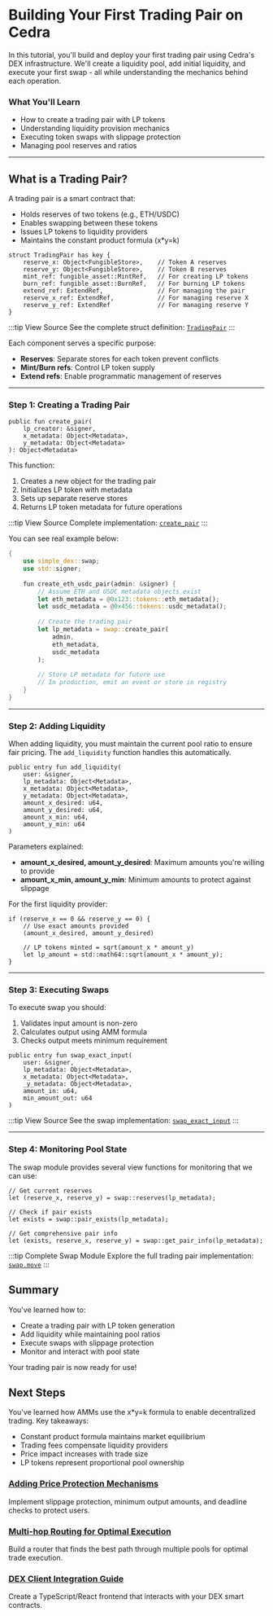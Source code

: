 # Building Your First Trading Pair on Cedra

In this tutorial, you'll build and deploy your first trading pair using Cedra's DEX infrastructure. We'll create a liquidity pool, add initial liquidity, and execute your first swap - all while understanding the mechanics behind each operation.

### What You'll Learn

- How to create a trading pair with LP tokens
- Understanding liquidity provision mechanics
- Executing token swaps with slippage protection
- Managing pool reserves and ratios

---

## What is a Trading Pair?

A trading pair is a smart contract that:
- Holds reserves of two tokens (e.g., ETH/USDC)
- Enables swapping between these tokens
- Issues LP tokens to liquidity providers
- Maintains the constant product formula (x*y=k)

```move
struct TradingPair has key {
    reserve_x: Object<FungibleStore>,    // Token A reserves
    reserve_y: Object<FungibleStore>,    // Token B reserves
    mint_ref: fungible_asset::MintRef,   // For creating LP tokens
    burn_ref: fungible_asset::BurnRef,   // For burning LP tokens
    extend_ref: ExtendRef,               // For managing the pair
    reserve_x_ref: ExtendRef,            // For managing reserve X
    reserve_y_ref: ExtendRef             // For managing reserve Y
}
```

:::tip View Source
See the complete struct definition: [`TradingPair`](https://github.com/cedra-labs/move-contract-examples/blob/main/dex/sources/2-swap.move#L20-L28)
:::

Each component serves a specific purpose:
- **Reserves**: Separate stores for each token prevent conflicts
- **Mint/Burn refs**: Control LP token supply
- **Extend refs**: Enable programmatic management of reserves

---

### Step 1: Creating a Trading Pair


```move
public fun create_pair(
    lp_creator: &signer, 
    x_metadata: Object<Metadata>, 
    y_metadata: Object<Metadata>
): Object<Metadata>
```

This function:
1. Creates a new object for the trading pair
2. Initializes LP token with metadata
3. Sets up separate reserve stores
4. Returns LP token metadata for future operations

:::tip View Source
Complete implementation: [`create_pair`](https://github.com/cedra-labs/move-contract-examples/blob/main/dex/sources/2-swap.move#L31-L71)
:::

You can see real example below:

```rust
{
    use simple_dex::swap;
    use std::signer;
    
    fun create_eth_usdc_pair(admin: &signer) {
        // Assume ETH and USDC metadata objects exist
        let eth_metadata = @0x123::tokens::eth_metadata();
        let usdc_metadata = @0x456::tokens::usdc_metadata();
        
        // Create the trading pair
        let lp_metadata = swap::create_pair(
            admin,
            eth_metadata,
            usdc_metadata
        );
        
        // Store LP metadata for future use
        // In production, emit an event or store in registry
    }
}
```
---

### Step 2: Adding Liquidity

When adding liquidity, you must maintain the current pool ratio to ensure fair pricing. The `add_liquidity` function handles this automatically.

```move
public entry fun add_liquidity(
    user: &signer,
    lp_metadata: Object<Metadata>,
    x_metadata: Object<Metadata>,
    y_metadata: Object<Metadata>,
    amount_x_desired: u64,
    amount_y_desired: u64,
    amount_x_min: u64,
    amount_y_min: u64
)
```

Parameters explained:
- **amount_x_desired, amount_y_desired**: Maximum amounts you're willing to provide
- **amount_x_min, amount_y_min**: Minimum amounts to protect against slippage


For the first liquidity provider:
```move
if (reserve_x == 0 && reserve_y == 0) {
    // Use exact amounts provided
    (amount_x_desired, amount_y_desired)
    
    // LP tokens minted = sqrt(amount_x * amount_y)
    let lp_amount = std::math64::sqrt(amount_x * amount_y);
}
```

---

### Step 3: Executing Swaps

To execute swap you should:
1. Validates input amount is non-zero
2. Calculates output using AMM formula
3. Checks output meets minimum requirement

```move
public entry fun swap_exact_input(
    user: &signer,
    lp_metadata: Object<Metadata>,
    x_metadata: Object<Metadata>,
    _y_metadata: Object<Metadata>,
    amount_in: u64,
    min_amount_out: u64
)
```

:::tip View Source
See the swap implementation: [`swap_exact_input`](https://github.com/cedra-labs/move-contract-examples/blob/main/dex/sources/2-swap.move#L74-L103)
:::

---

### Step 4: Monitoring Pool State

The swap module provides several view functions for monitoring that we can use:

```move
// Get current reserves
let (reserve_x, reserve_y) = swap::reserves(lp_metadata);

// Check if pair exists
let exists = swap::pair_exists(lp_metadata);

// Get comprehensive pair info
let (exists, reserve_x, reserve_y) = swap::get_pair_info(lp_metadata);
```

:::tip Complete Swap Module
Explore the full trading pair implementation: [`swap.move`](https://github.com/cedra-labs/move-contract-examples/blob/main/dex/sources/2-swap.move)
:::

## Summary

You've learned how to:
- Create a trading pair with LP token generation
- Add liquidity while maintaining pool ratios
- Execute swaps with slippage protection
- Monitor and interact with pool state

Your trading pair is now ready for use!

## Next Steps

You've learned how AMMs use the x*y=k formula to enable decentralized trading. Key takeaways:

- Constant product formula maintains market equilibrium
- Trading fees compensate liquidity providers
- Price impact increases with trade size
- LP tokens represent proportional pool ownership

### [Adding Price Protection Mechanisms](./price-protection)
Implement slippage protection, minimum output amounts, and deadline checks to protect users.

### [Multi-hop Routing for Optimal Execution](./multi-hop-routing)
Build a router that finds the best path through multiple pools for optimal trade execution.

### [DEX Client Integration Guide](./client-integration)
Create a TypeScript/React frontend that interacts with your DEX smart contracts.